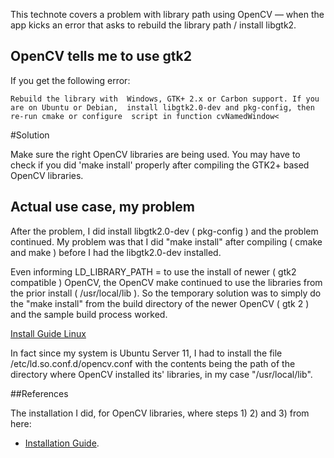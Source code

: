 This technote covers a problem with library path using OpenCV — when the app kicks an error that asks to rebuild the library path / install libgtk2.

## OpenCV tells me to use gtk2 

If you get the following error: 

    Rebuild the library with  Windows, GTK+ 2.x or Carbon support. If you are on Ubuntu or Debian,  install libgtk2.0-dev and pkg-config, then re-run cmake or configure  script in function cvNamedWindow<

#Solution

Make sure the right OpenCV libraries are being used. You may have to check if you did 'make install' properly after compiling the GTK2+ based OpenCV libraries.  

<h2>Actual use case, my problem</h2>

After the problem, I did install libgtk2.0-dev ( pkg-config ) and the problem continued. My problem was that I did "make install" after compiling ( cmake and make ) before I had the libgtk2.0-dev installed. 

Even informing LD_LIBRARY_PATH = to use the install of newer ( gtk2 compatible ) OpenCV, the OpenCV make continued to use the libraries from the prior install ( /usr/local/lib ). So the temporary solution was to simply do the "make install" from the build directory of the newer OpenCV ( gtk 2 ) and the sample build process worked. 


<p><a href='http://opencv.willowgarage.com/wiki/InstallGuide_Linux'>Install Guide Linux</a></p>

In fact since my system is Ubuntu Server 11, I had to install the file /etc/ld.so.conf.d/opencv.conf  with the contents being the path of the directory where OpenCV installed its' libraries, in my case "/usr/local/lib". 

##References

The installation I did, for OpenCV libraries, where steps 1) 2) and 3) from here: 

* <a href='http://opencv.willowgarage.com/wiki/InstallGuide'>Installation Guide</a>.


